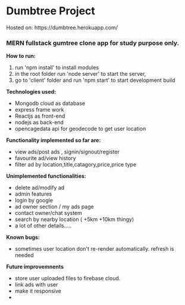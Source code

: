 <h1> Dumbtree Project </h1>
Hosted on: https://dumbtree.herokuapp.com/



<h3> MERN fullstack gumtree clone app for study purpose only. </h3>




**How to run:**

  1. run 'npm install' to install modules
  2. in the root folder run 'node server' to start the server, 
  3. go to 'client' folder and run 'npm start' to start development build




**Technologies used:**

 * Mongodb cloud as database
 * express frame work
 * Reactjs as front-end
 * nodejs as back-end
 * opencagedata api for geodecode to get user location
  
  
  
  
**Functionality implemented so far are:**
 * view ads/post ads , signin/signout/register
 * favourite ad/view history
 * filter ad by location,title,catagory,price,price type





**Unimplemented functionalities:**
 * delete ad/modify ad
 * admin features
 * login by google
 * ad owner section / my ads page
 * contact owner/chat system
 * search by nearby location ( +5km +10km thingy)
 * a lot of other details.....
  
  
  
  
 **Known bugs:**
  * sometimes user location don't re-render automatically. refresh is needed
 
 
 
 **Future improvemnents**
  * store user uploaded files to firebase cloud. 
  * link ads with user
  * make it responsive
  *  

  



